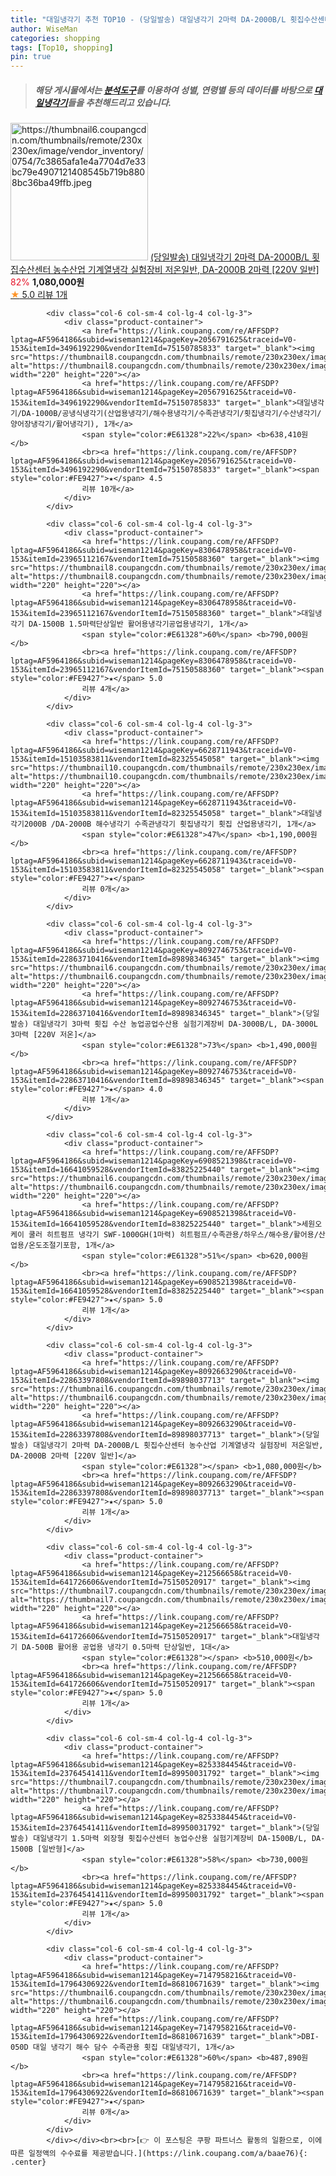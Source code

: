 ```yaml
---
title: "대일냉각기 추천 TOP10 - (당일발송) 대일냉각기 2마력 DA-2000B/L 횟집수산센터 농수산업 기계열냉각 실험장비 저온일반, DA-2000B 2마력"
author: WiseMan
categories: shopping
tags: [Top10, shopping]
pin: true
---
```


> ##### 해당 게시물에서는 [**분석도구**](https://itemscout.io/)를 이용하여 **성별**, **연령별** 등의 데이터를 바탕으로 [**대일냉각기**](https://link.coupang.com/a/baae76)들을 추천해드리고 있습니다.
<div class="container"><div class="row">
            <div class="col-6 col-sm-4 col-lg-4 col-lg-3">
                <div class="product-container">
                    <a href="https://link.coupang.com/re/AFFSDP?lptag=AF5964186&subid=wiseman1214&pageKey=8092663290&traceid=V0-153&itemId=22863397808&vendorItemId=89898037713" target="_blank"><img src="https://thumbnail6.coupangcdn.com/thumbnails/remote/230x230ex/image/vendor_inventory/0754/7c3865afa1e4a7704d7e33bc79e4907121408545b719b8808bc36ba49ffb.jpeg" alt="https://thumbnail6.coupangcdn.com/thumbnails/remote/230x230ex/image/vendor_inventory/0754/7c3865afa1e4a7704d7e33bc79e4907121408545b719b8808bc36ba49ffb.jpeg" width="220" height="220"></a>
                    <a href="https://link.coupang.com/re/AFFSDP?lptag=AF5964186&subid=wiseman1214&pageKey=8092663290&traceid=V0-153&itemId=22863397808&vendorItemId=89898037713" target="_blank">(당일발송) 대일냉각기 2마력 DA-2000B/L 횟집수산센터 농수산업 기계열냉각 실험장비 저온일반, DA-2000B 2마력 [220V 일반]</a>
                    <span style="color:#E61328">82%</span> <b>1,080,000원</b>
                    <br><a href="https://link.coupang.com/re/AFFSDP?lptag=AF5964186&subid=wiseman1214&pageKey=8092663290&traceid=V0-153&itemId=22863397808&vendorItemId=89898037713" target="_blank"><span style="color:#FE9427">★</span> 5.0
                    리뷰 1개</a>
                </div>
            </div>
            
            <div class="col-6 col-sm-4 col-lg-4 col-lg-3">
                <div class="product-container">
                    <a href="https://link.coupang.com/re/AFFSDP?lptag=AF5964186&subid=wiseman1214&pageKey=2056791625&traceid=V0-153&itemId=3496192290&vendorItemId=75150785833" target="_blank"><img src="https://thumbnail8.coupangcdn.com/thumbnails/remote/230x230ex/image/vendor_inventory/d381/9ffaf31c10ae76fef2401bd8893afccbd8cc0663446252985ed2855ea618.png" alt="https://thumbnail8.coupangcdn.com/thumbnails/remote/230x230ex/image/vendor_inventory/d381/9ffaf31c10ae76fef2401bd8893afccbd8cc0663446252985ed2855ea618.png" width="220" height="220"></a>
                    <a href="https://link.coupang.com/re/AFFSDP?lptag=AF5964186&subid=wiseman1214&pageKey=2056791625&traceid=V0-153&itemId=3496192290&vendorItemId=75150785833" target="_blank">대일냉각기/DA-1000B/공냉식냉각기(산업용냉각기/해수용냉각기/수족관냉각기/횟집냉각기/수산냉각기/양어장냉각기/활어냉각기), 1개</a>
                    <span style="color:#E61328">22%</span> <b>638,410원</b>
                    <br><a href="https://link.coupang.com/re/AFFSDP?lptag=AF5964186&subid=wiseman1214&pageKey=2056791625&traceid=V0-153&itemId=3496192290&vendorItemId=75150785833" target="_blank"><span style="color:#FE9427">★</span> 4.5
                    리뷰 10개</a>
                </div>
            </div>
            
            <div class="col-6 col-sm-4 col-lg-4 col-lg-3">
                <div class="product-container">
                    <a href="https://link.coupang.com/re/AFFSDP?lptag=AF5964186&subid=wiseman1214&pageKey=8306478958&traceid=V0-153&itemId=23965112167&vendorItemId=75150588360" target="_blank"><img src="https://thumbnail8.coupangcdn.com/thumbnails/remote/230x230ex/image/vendor_inventory/c810/26145cc08b47c2981500b7b53b95b84f715ffc30f0c37c4c3f5a5aa9b273.jpg" alt="https://thumbnail8.coupangcdn.com/thumbnails/remote/230x230ex/image/vendor_inventory/c810/26145cc08b47c2981500b7b53b95b84f715ffc30f0c37c4c3f5a5aa9b273.jpg" width="220" height="220"></a>
                    <a href="https://link.coupang.com/re/AFFSDP?lptag=AF5964186&subid=wiseman1214&pageKey=8306478958&traceid=V0-153&itemId=23965112167&vendorItemId=75150588360" target="_blank">대일냉각기 DA-1500B 1.5마력단상일반 활어용냉각기공업용냉각기, 1개</a>
                    <span style="color:#E61328">60%</span> <b>790,000원</b>
                    <br><a href="https://link.coupang.com/re/AFFSDP?lptag=AF5964186&subid=wiseman1214&pageKey=8306478958&traceid=V0-153&itemId=23965112167&vendorItemId=75150588360" target="_blank"><span style="color:#FE9427">★</span> 5.0
                    리뷰 4개</a>
                </div>
            </div>
            
            <div class="col-6 col-sm-4 col-lg-4 col-lg-3">
                <div class="product-container">
                    <a href="https://link.coupang.com/re/AFFSDP?lptag=AF5964186&subid=wiseman1214&pageKey=6628711943&traceid=V0-153&itemId=15103583811&vendorItemId=82325545058" target="_blank"><img src="https://thumbnail10.coupangcdn.com/thumbnails/remote/230x230ex/image/vendor_inventory/6d6b/8ec7c0c80cbd4ec8ecd35366ad71a25e68dd82f5c613c2229d02218b97f4.png" alt="https://thumbnail10.coupangcdn.com/thumbnails/remote/230x230ex/image/vendor_inventory/6d6b/8ec7c0c80cbd4ec8ecd35366ad71a25e68dd82f5c613c2229d02218b97f4.png" width="220" height="220"></a>
                    <a href="https://link.coupang.com/re/AFFSDP?lptag=AF5964186&subid=wiseman1214&pageKey=6628711943&traceid=V0-153&itemId=15103583811&vendorItemId=82325545058" target="_blank">대일냉각기2000B /DA-2000B 해수냉각기 수족관냉각기 횟집냉각기 횟집 산업용냉각기, 1개</a>
                    <span style="color:#E61328">47%</span> <b>1,190,000원</b>
                    <br><a href="https://link.coupang.com/re/AFFSDP?lptag=AF5964186&subid=wiseman1214&pageKey=6628711943&traceid=V0-153&itemId=15103583811&vendorItemId=82325545058" target="_blank"><span style="color:#FE9427">★</span> 
                    리뷰 0개</a>
                </div>
            </div>
            
            <div class="col-6 col-sm-4 col-lg-4 col-lg-3">
                <div class="product-container">
                    <a href="https://link.coupang.com/re/AFFSDP?lptag=AF5964186&subid=wiseman1214&pageKey=8092746753&traceid=V0-153&itemId=22863710416&vendorItemId=89898346345" target="_blank"><img src="https://thumbnail6.coupangcdn.com/thumbnails/remote/230x230ex/image/vendor_inventory/0754/7c3865afa1e4a7704d7e33bc79e4907121408545b719b8808bc36ba49ffb.jpeg" alt="https://thumbnail6.coupangcdn.com/thumbnails/remote/230x230ex/image/vendor_inventory/0754/7c3865afa1e4a7704d7e33bc79e4907121408545b719b8808bc36ba49ffb.jpeg" width="220" height="220"></a>
                    <a href="https://link.coupang.com/re/AFFSDP?lptag=AF5964186&subid=wiseman1214&pageKey=8092746753&traceid=V0-153&itemId=22863710416&vendorItemId=89898346345" target="_blank">(당일발송) 대일냉각기 3마력 횟집 수산 농업공업수산용 실험기계장비 DA-3000B/L, DA-3000L 3마력 [220V 저온]</a>
                    <span style="color:#E61328">73%</span> <b>1,490,000원</b>
                    <br><a href="https://link.coupang.com/re/AFFSDP?lptag=AF5964186&subid=wiseman1214&pageKey=8092746753&traceid=V0-153&itemId=22863710416&vendorItemId=89898346345" target="_blank"><span style="color:#FE9427">★</span> 4.0
                    리뷰 1개</a>
                </div>
            </div>
            
            <div class="col-6 col-sm-4 col-lg-4 col-lg-3">
                <div class="product-container">
                    <a href="https://link.coupang.com/re/AFFSDP?lptag=AF5964186&subid=wiseman1214&pageKey=6908521398&traceid=V0-153&itemId=16641059528&vendorItemId=83825225440" target="_blank"><img src="https://thumbnail6.coupangcdn.com/thumbnails/remote/230x230ex/image/vendor_inventory/b8a8/047a4abf065bbce4c7a39d9962592f2914ccb4bfc9ec2ff9a73599e81f5d.jpg" alt="https://thumbnail6.coupangcdn.com/thumbnails/remote/230x230ex/image/vendor_inventory/b8a8/047a4abf065bbce4c7a39d9962592f2914ccb4bfc9ec2ff9a73599e81f5d.jpg" width="220" height="220"></a>
                    <a href="https://link.coupang.com/re/AFFSDP?lptag=AF5964186&subid=wiseman1214&pageKey=6908521398&traceid=V0-153&itemId=16641059528&vendorItemId=83825225440" target="_blank">세원오케이 쿨러 히트펌프 냉각기 SWF-1000GH(1마력) 히트펌프/수족관용/하우스/해수용/활어용/산업용/온도조절기포함, 1개</a>
                    <span style="color:#E61328">51%</span> <b>620,000원</b>
                    <br><a href="https://link.coupang.com/re/AFFSDP?lptag=AF5964186&subid=wiseman1214&pageKey=6908521398&traceid=V0-153&itemId=16641059528&vendorItemId=83825225440" target="_blank"><span style="color:#FE9427">★</span> 5.0
                    리뷰 1개</a>
                </div>
            </div>
            
            <div class="col-6 col-sm-4 col-lg-4 col-lg-3">
                <div class="product-container">
                    <a href="https://link.coupang.com/re/AFFSDP?lptag=AF5964186&subid=wiseman1214&pageKey=8092663290&traceid=V0-153&itemId=22863397808&vendorItemId=89898037713" target="_blank"><img src="https://thumbnail6.coupangcdn.com/thumbnails/remote/230x230ex/image/vendor_inventory/0754/7c3865afa1e4a7704d7e33bc79e4907121408545b719b8808bc36ba49ffb.jpeg" alt="https://thumbnail6.coupangcdn.com/thumbnails/remote/230x230ex/image/vendor_inventory/0754/7c3865afa1e4a7704d7e33bc79e4907121408545b719b8808bc36ba49ffb.jpeg" width="220" height="220"></a>
                    <a href="https://link.coupang.com/re/AFFSDP?lptag=AF5964186&subid=wiseman1214&pageKey=8092663290&traceid=V0-153&itemId=22863397808&vendorItemId=89898037713" target="_blank">(당일발송) 대일냉각기 2마력 DA-2000B/L 횟집수산센터 농수산업 기계열냉각 실험장비 저온일반, DA-2000B 2마력 [220V 일반]</a>
                    <span style="color:#E61328"></span> <b>1,080,000원</b>
                    <br><a href="https://link.coupang.com/re/AFFSDP?lptag=AF5964186&subid=wiseman1214&pageKey=8092663290&traceid=V0-153&itemId=22863397808&vendorItemId=89898037713" target="_blank"><span style="color:#FE9427">★</span> 5.0
                    리뷰 1개</a>
                </div>
            </div>
            
            <div class="col-6 col-sm-4 col-lg-4 col-lg-3">
                <div class="product-container">
                    <a href="https://link.coupang.com/re/AFFSDP?lptag=AF5964186&subid=wiseman1214&pageKey=212566658&traceid=V0-153&itemId=641726606&vendorItemId=75150520917" target="_blank"><img src="https://thumbnail7.coupangcdn.com/thumbnails/remote/230x230ex/image/vendor_inventory/6a6c/a0a2972200acc413b3383d6e4b4c3dfcf5f15b0123ab9f8f4fff43320d00.jpg" alt="https://thumbnail7.coupangcdn.com/thumbnails/remote/230x230ex/image/vendor_inventory/6a6c/a0a2972200acc413b3383d6e4b4c3dfcf5f15b0123ab9f8f4fff43320d00.jpg" width="220" height="220"></a>
                    <a href="https://link.coupang.com/re/AFFSDP?lptag=AF5964186&subid=wiseman1214&pageKey=212566658&traceid=V0-153&itemId=641726606&vendorItemId=75150520917" target="_blank">대일냉각기 DA-500B 활어용 공업용 냉각기 0.5마력 단상일반, 1대</a>
                    <span style="color:#E61328"></span> <b>510,000원</b>
                    <br><a href="https://link.coupang.com/re/AFFSDP?lptag=AF5964186&subid=wiseman1214&pageKey=212566658&traceid=V0-153&itemId=641726606&vendorItemId=75150520917" target="_blank"><span style="color:#FE9427">★</span> 5.0
                    리뷰 1개</a>
                </div>
            </div>
            
            <div class="col-6 col-sm-4 col-lg-4 col-lg-3">
                <div class="product-container">
                    <a href="https://link.coupang.com/re/AFFSDP?lptag=AF5964186&subid=wiseman1214&pageKey=8253384454&traceid=V0-153&itemId=23764541411&vendorItemId=89950031792" target="_blank"><img src="https://thumbnail7.coupangcdn.com/thumbnails/remote/230x230ex/image/vendor_inventory/4f2c/6f267c703cc9097b1a9c33a5ca213560837443143f221dd6773a9b622436.jpg" alt="https://thumbnail7.coupangcdn.com/thumbnails/remote/230x230ex/image/vendor_inventory/4f2c/6f267c703cc9097b1a9c33a5ca213560837443143f221dd6773a9b622436.jpg" width="220" height="220"></a>
                    <a href="https://link.coupang.com/re/AFFSDP?lptag=AF5964186&subid=wiseman1214&pageKey=8253384454&traceid=V0-153&itemId=23764541411&vendorItemId=89950031792" target="_blank">(당일발송) 대일냉각기 1.5마력 외장형 횟집수산센터 농업수산용 실험기계장비 DA-1500B/L, DA-1500B [일반형]</a>
                    <span style="color:#E61328">58%</span> <b>730,000원</b>
                    <br><a href="https://link.coupang.com/re/AFFSDP?lptag=AF5964186&subid=wiseman1214&pageKey=8253384454&traceid=V0-153&itemId=23764541411&vendorItemId=89950031792" target="_blank"><span style="color:#FE9427">★</span> 5.0
                    리뷰 1개</a>
                </div>
            </div>
            
            <div class="col-6 col-sm-4 col-lg-4 col-lg-3">
                <div class="product-container">
                    <a href="https://link.coupang.com/re/AFFSDP?lptag=AF5964186&subid=wiseman1214&pageKey=7147958216&traceid=V0-153&itemId=17964306922&vendorItemId=86810671639" target="_blank"><img src="https://thumbnail6.coupangcdn.com/thumbnails/remote/230x230ex/image/vendor_inventory/3706/f04ff87a03f5eb324dd66d3ff4862eb5c90c27b5a667a654fe3d2ebc0fed.jpeg" alt="https://thumbnail6.coupangcdn.com/thumbnails/remote/230x230ex/image/vendor_inventory/3706/f04ff87a03f5eb324dd66d3ff4862eb5c90c27b5a667a654fe3d2ebc0fed.jpeg" width="220" height="220"></a>
                    <a href="https://link.coupang.com/re/AFFSDP?lptag=AF5964186&subid=wiseman1214&pageKey=7147958216&traceid=V0-153&itemId=17964306922&vendorItemId=86810671639" target="_blank">DBI-050D 대일 냉각기 해수 담수 수족관용 횟집 대일냉각기, 1개</a>
                    <span style="color:#E61328">60%</span> <b>487,890원</b>
                    <br><a href="https://link.coupang.com/re/AFFSDP?lptag=AF5964186&subid=wiseman1214&pageKey=7147958216&traceid=V0-153&itemId=17964306922&vendorItemId=86810671639" target="_blank"><span style="color:#FE9427">★</span> 
                    리뷰 0개</a>
                </div>
            </div>
            </div></div><br><br>[👉 이 포스팅은 쿠팡 파트너스 활동의 일환으로, 이에 따른 일정액의 수수료를 제공받습니다.](https://link.coupang.com/a/baae76){: .center}